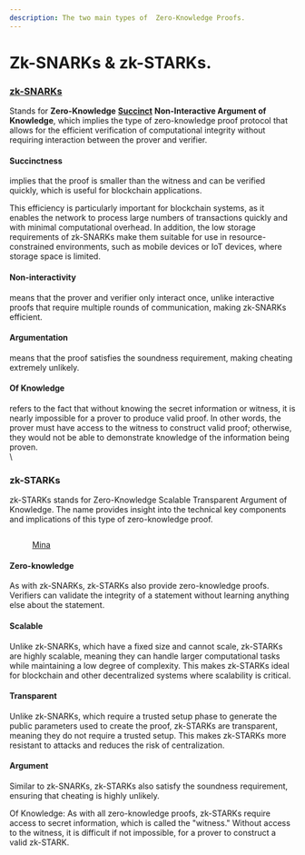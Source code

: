 ```yaml
---
description: The two main types of  Zero-Knowledge Proofs.
---
```


# Zk-SNARKs & zk-STARKs.

### [zk-SNARKs](https://minaprotocol.com/blog/what-are-zk-snarks)

Stands for **Zero-Knowledge** [**Succinct**](https://cointelegraph.com/explained/zk-starks-vs-zk-snarks-explained) **Non-Interactive Argument of Knowledge**, which implies the type of zero-knowledge proof protocol that allows for the efficient verification of computational integrity without requiring interaction between the prover and verifier.

#### Succinctness&#x20;

implies that the proof is smaller than the witness and can be verified quickly, which is useful for blockchain applications.&#x20;

This efficiency is particularly important for blockchain systems, as it enables the network to process large numbers of transactions quickly and with minimal computational overhead. In addition, the low storage requirements of zk-SNARKs make them suitable for use in resource-constrained environments, such as mobile devices or IoT devices, where storage space is limited.

#### Non-interactivity&#x20;

means that the prover and verifier only interact once, unlike interactive proofs that require multiple rounds of communication, making zk-SNARKs efficient.

#### Argumentation&#x20;

means that the proof satisfies the soundness requirement, making cheating extremely unlikely.

#### Of Knowledge&#x20;

refers to the fact that without knowing the secret information or witness, it is nearly impossible for a prover to produce valid proof. In other words, the prover must have access to the witness to construct valid proof; otherwise, they would not be able to demonstrate knowledge of the information being proven.\
\


### zk-STARKs

zk-STARKs stands for Zero-Knowledge Scalable Transparent Argument of Knowledge. The name provides insight into the technical key components and implications of this type of zero-knowledge proof.

<figure><img src="https://cdn-fagpn.nitrocdn.com/nvawPUgmLuenSpEkZxPTWilYhwRGNGyf/assets/images/optimized/rev-25c5cdf/wp-content/uploads/Screen-Shot-2022-10-13-at-2.52.35-PM-1536x798.png" alt=""><figcaption><p><a href="https://minaprotocol.com/blog/zk-you-should-know-snarks-starks">Mina</a></p></figcaption></figure>

#### Zero-knowledge

As with zk-SNARKs, zk-STARKs also provide zero-knowledge proofs. Verifiers can validate the integrity of a statement without learning anything else about the statement.

#### Scalable

Unlike zk-SNARKs, which have a fixed size and cannot scale, zk-STARKs are highly scalable, meaning they can handle larger computational tasks while maintaining a low degree of complexity. This makes zk-STARKs ideal for blockchain and other decentralized systems where scalability is critical.

#### Transparent

Unlike zk-SNARKs, which require a trusted setup phase to generate the public parameters used to create the proof, zk-STARKs are transparent, meaning they do not require a trusted setup. This makes zk-STARKs more resistant to attacks and reduces the risk of centralization.

#### Argument&#x20;

Similar to zk-SNARKs, zk-STARKs also satisfy the soundness requirement, ensuring that cheating is highly unlikely.

Of Knowledge: As with all zero-knowledge proofs, zk-STARKs require access to secret information, which is called the "witness." Without access to the witness, it is difficult if not impossible, for a prover to construct a valid zk-STARK.

<figure><img src="https://s3.cointelegraph.com/storage/uploads/view/8db6bab22357a6a79e63219861b31262.jpg" alt=""><figcaption></figcaption></figure>
